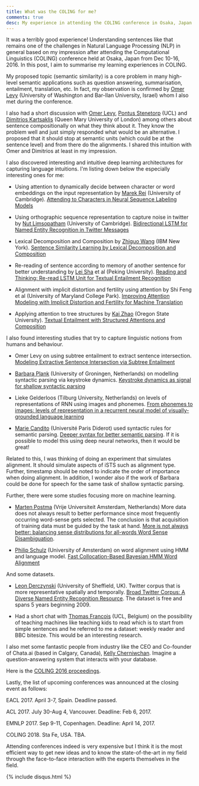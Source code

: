 ```yaml
---
title: What was the COLING for me?
comments: true
desc: My experience in attending the COLING conference in Osaka, Japan.
---
```


It was a terribly good experience! Understanding sentences like that remains one of the challenges in Natural Language Processing (NLP) in general based on my impression after attending the Computational Linguistics (COLING) conference held at Osaka, Japan from Dec 10-16, 2016. In this post, I aim to summarise my learning experiences in COLING.

My proposed topic (semantic similarity) is a core problem in many high-level semantic applications such as question answering, summarisation, entailment, translation, etc. In fact, my observation is confirmed by [Omer Levy](https://levyomer.wordpress.com/bio/) (University of Washington and Bar-Ilan University, Israel) whom I also met during the conference. 

I also had a short discussion with  [Omer Levy](https://levyomer.wordpress.com/bio/), [Pontus Stenetorp](http://pontus.stenetorp.se/) (UCL) and [Dimitrios Kartsaklis](http://www.eecs.qmul.ac.uk/people/view/45712/dimitrios-kartsaklis) (Queen Mary University of London) among others about sentence compositionally on what they think about it. They know the problem well and just simply responded what would be an alternative. I proposed that it should stop at semantic units (which could be at the sentence level) and from there do the alignments. I shared this intuition with Omer and Dimitrios at least in my impression. 

I also discovered interesting and intuitive deep learning architectures for capturing language intuitions. I'm listing down below the especially interesting ones for me:

- Using attention to dynamically decide between character or word embeddings on the input representation by [Marek Rei](http://www.marekrei.com/) (University of Cambridge). [Attending to Characters in Neural Sequence Labeling Models](https://arxiv.org/abs/1611.04361)

- Using orthographic sequence representation to capture noise in twitter by [Nut Limsopatham](http://www.dcs.gla.ac.uk/~nutli/) (University of Cambridge). [Bidirectional LSTM for Named Entity Recognition in Twitter Messages](http://noisy-text.github.io/2016/pdf/WNUT20.pdf)

- Lexical Decomposition and Composition by [Zhiguo Wang](http://researcher.watson.ibm.com/researcher/view.php?person=us-zhigwang) (IBM New York). [Sentence Similarity Learning by Lexical Decomposition and Composition](https://arxiv.org/abs/1602.07019)

- Re-reading of sentence according to memory of another sentence for better understanding by [Lei Sha](http://shalei120.github.io/) et al (Peking University). [Reading and Thinking: Re-read LSTM Unit for Textual Entailment Recognition](http://www.aclweb.org/anthology/C/C16/C16-1270.pdf)

- Alignment with implicit distortion and fertility using attention by Shi Feng et al (University of Maryland College Park). [Improving Attention Modeling with Implicit Distortion and Fertility for Machine Translation](http://www.aclweb.org/anthology/C/C16/C16-1290.pdf)

- Applying attention to tree structures by [Kai Zhao](http://kaizhao.me/) (Oregon State University). [Textual Entailment with Structured Attentions and Composition](http://kaizhao.me/files/structured-attention.pdf)

I also found interesting studies that try to capture linguistic notions from humans and behaviour.

- Omer Levy on using subtree entailment to extract sentence intersection. [Modeling Extractive Sentence Intersection via Subtree Entailment](https://levyomer.files.wordpress.com/2016/12/modeling-extractive-sentence-intersection-via-subtree-entailment-coling-2016.pdf)

- [Barbara Plank](http://www.let.rug.nl/~bplank/) (University of Groningen, Netherlands) on modelling syntactic parsing via keystroke dynamics. [Keystroke dynamics as signal for shallow syntactic parsing](https://arxiv.org/abs/1610.03321)

- Lieke Gelderloos (Tilburg University, Netherlands) on levels of representations of RNN using images and phonemes. [From phonemes to images: levels of representation in a recurrent neural model of visually-grounded language learning](https://arxiv.org/abs/1610.03342)

- [Marie Candito](http://www.linguist.univ-paris-diderot.fr/~mcandito/) (Université Paris Diderot) used syntactic rules for semantic parsing. [Deeper syntax for better semantic parsing](https://hal.archives-ouvertes.fr/hal-01391678/document). If it is possible to model this using deep neural networks, then it would be great! 

Related to this, I was thinking of doing an experiment that simulates alignment. It should simulate aspects of iSTS such as alignment type. Further, timestamp should be noted to indicate the order of importance when doing alignment. 
In addition, I wonder also if the work of Barbara could be done for speech for the same task of shallow syntactic parsing.

Further, there were some studies focusing more on machine learning.

- [Marten Postma](https://martenpostma.com/) (Vrije Universiteit Amsterdam, Netherlands) More data does not always result to better performance since most frequently occurring word-sense gets selected. The conclusion is that acquisition of training data must be guided by the task at hand. [More is not always better: balancing sense distributions for all-words Word Sense Disambiguation](http://www.aclweb.org/anthology/C/C16/C16-1330.pdf).

- [Philip Schulz](http://www.uva.nl/over-de-uva/organisatie/medewerkers/content/s/c/p.schulz/p.schulz.html) (University of Amsterdam) on word alignment using HMM and language model. [Fast Collocation-Based Bayesian HMM Word Alignment](http://wilkeraziz.github.io/papers/coling2016.pdf)

And some datasets.

- [Leon Derczynski](http://www.derczynski.com/sheffield/) (University of Sheffield, UK). Twitter corpus that is more representative spatially and temporally. [Broad Twitter Corpus: A Diverse Named Entity Recognition Resource](http://www.derczynski.com/sheffield/papers/btc.pdf). The dataset is free and spans 5 years beginning 2009.

- Had a short chat with [Thomas Francois](http://cental.fltr.ucl.ac.be/team/tfrancois/) (UCL, Belgium) on the possibility of teaching machines like teaching kids to read which is to start from simple sentences and he referred to me a dataset: weekly reader and BBC bitesize. This would be an interesting research.

I also met some fantastic people from industry like the CEO and Co-founder of Chata.ai (based in Calgary, Canada), [Kelly Cherniwchan](https://www.linkedin.com/in/kelly-cherniwchan-2969426/). Imagine a question-answering system that interacts with your database.

Here is the [COLING 2016 proceedings](http://coling2016.anlp.jp/doc/main.pdf).

Lastly, the list of upcoming conferences was announced at the closing event as follows:

EACL 2017. April 3-7, Spain. Deadline passed.

ACL 2017. July 30-Aug 4, Vancouver. Deadline: Feb 6, 2017.

EMNLP 2017. Sep 9-11, Copenhagen. Deadline: April 14, 2017.

COLING 2018. Sta Fe, USA. TBA.

Attending conferences indeed is very expensive but I think it is the most efficient way to get new ideas and to know the state-of-the-art in my field through the face-to-face interaction with the experts themselves in the field.


{% include disqus.html %}


